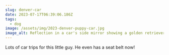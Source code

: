 ```yaml
---
slug: denver-car
date: 2023-07-17T06:39:06.186Z
tags:
  - dog
image: /assets/img/2023-denver-puppy-car.jpg
image_alt: Reflection in a car's side mirror showing a golden retriever puppy looking out an open window.
---
```

Lots of car trips for this little guy. He even has a seat belt now!
